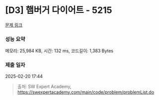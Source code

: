 # [D3] 햄버거 다이어트 - 5215 

[문제 링크](https://swexpertacademy.com/main/code/problem/problemDetail.do?contestProbId=AWT-lPB6dHUDFAVT) 

### 성능 요약

메모리: 25,984 KB, 시간: 132 ms, 코드길이: 1,383 Bytes

### 제출 일자

2025-02-20 17:44



> 출처: SW Expert Academy, https://swexpertacademy.com/main/code/problem/problemList.do
